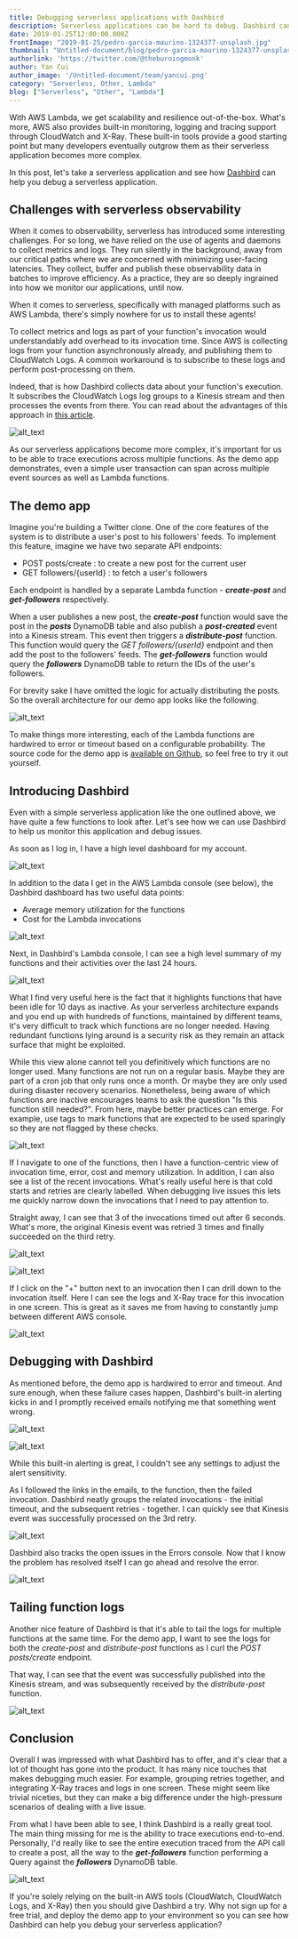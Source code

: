 ```yaml
---
title: Debugging serverless applications with Dashbird
description: Serverless applications can be hard to debug. Dashbird can help! 
date: 2019-01-25T12:00:00.000Z
frontImage: "2019-01-25/pedro-garcia-maurino-1324377-unsplash.jpg"
thumbnail: "Untitled-document/blog/pedro-garcia-maurino-1324377-unsplash.jpg"
authorlink: 'https://twitter.com/@theburningmonk'
author: Yan Cui
author_image: '/Untitled-document/team/yancui.png'
category: "Serverless, Other, Lambda"
blog: ["Serverless", "Other", "Lambda"]
---
```


With AWS Lambda, we get scalability and resilience out-of-the-box. What's more, AWS also provides built-in monitoring, logging and tracing support through CloudWatch and X-Ray. These built-in tools provide a good starting point but many developers eventually outgrow them as their serverless application becomes more complex.

In this post, let's take a serverless application and see how [Dashbird](https://dashbird.io/) can help you debug a serverless application.


## Challenges with serverless observability

When it comes to observability, serverless has introduced some interesting challenges. For so long, we have relied on the use of agents and daemons to collect metrics and logs. They run silently in the background, away from our critical paths where we are concerned with minimizing user-facing latencies. They collect, buffer and publish these observability data in batches to improve efficiency. As a practice, they are so deeply ingrained into how we monitor our applications, until now.

When it comes to serverless, specifically with managed platforms such as AWS Lambda, there's simply nowhere for us to install these agents!

To collect metrics and logs as part of your function's invocation would understandably add overhead to its invocation time. Since AWS is collecting logs from your function asynchronously already, and publishing them to CloudWatch Logs. A common workaround is to subscribe to these logs and perform post-processing on them.

Indeed, that is how Dashbird collects data about your function's execution. It subscribes the CloudWatch Logs log groups to a Kinesis stream and then processes the events from there. You can read about the advantages of this approach in [this article](https://theburningmonk.com/2018/07/centralised-logging-for-aws-lambda-revised-2018/).

![alt_text](/images/blog/2019-01-25/image14.png "image_tooltip")


As our serverless applications become more complex, it's important for us to be able to trace executions across multiple functions. As the demo app demonstrates, even a simple user transaction can span across multiple event sources as well as Lambda functions.


## The demo app

Imagine you're building a Twitter clone. One of the core features of the system is to distribute a user's post to his followers' feeds. To implement this feature, imagine we have two separate API endpoints:



*   POST posts/create : to create a new post for the current user
*   GET followers/{userId} : to fetch a user's followers

Each endpoint is handled by a separate Lambda function - **_create-post_** and **_get-followers_** respectively.

When a user publishes a new post, the **_create-post_** function would save the post in the **_posts_** DynamoDB table and also publish a **_post-created_** event into a Kinesis stream. This event then triggers a **_distribute-post_** function. This function would query the _GET followers/{userId}_ endpoint and then add the post to the followers' feeds. The **_get-followers_** function would query the **_followers_** DynamoDB table to return the IDs of the user's followers.

For brevity sake I have omitted the logic for actually distributing the posts. So the overall architecture for our demo app looks like the following.

![alt_text](/images/blog/2019-01-25/image15.png "image_tooltip")


To make things more interesting, each of the Lambda functions are hardwired to error or timeout based on a configurable probability. The source code for the demo app is [available on Github](https://github.com/theburningmonk/dashbird-demo), so feel free to try it out yourself.


## Introducing Dashbird

Even with a simple serverless application like the one outlined above, we have quite a few functions to look after. Let's see how we can use Dashbird to help us monitor this application and debug issues.

As soon as I log in, I have a high level dashboard for my account.

![alt_text](/images/blog/2019-01-25/image10.png "image_tooltip")


In addition to the data I get in the AWS Lambda console (see below), the Dashbird dashboard has two useful data points:

*   Average memory utilization for the functions
*   Cost for the Lambda invocations


![alt_text](/images/blog/2019-01-25/image12.png "image_tooltip")


Next, in Dashbird's Lambda console, I can see a high level summary of my functions and their activities over the last 24 hours.

![alt_text](/images/blog/2019-01-25/image7.png "image_tooltip")


What I find very useful here is the fact that it highlights functions that have been idle for 10 days as inactive. As your serverless architecture expands and you end up with hundreds of functions, maintained by different teams, it's very difficult to track which functions are no longer needed. Having redundant functions lying around is a security risk as they remain an attack surface that might be exploited. 

While this view alone cannot tell you definitively which functions are no longer used. Many functions are not run on a regular basis. Maybe they are part of a cron job that only runs once a month. Or maybe they are only used during disaster recovery scenarios. Nonetheless, being aware of which functions are inactive encourages teams to ask the question "Is this function still needed?". From here, maybe better practices can emerge. For example, use tags to mark functions that are expected to be used sparingly so they are not flagged by these checks.

![alt_text](/images/blog/2019-01-25/image2.png "image_tooltip")


If I navigate to one of the functions, then I have a function-centric view of invocation time, error, cost and memory utilization. In addition, I can also see a list of the recent invocations. What's really useful here is that cold starts and retries are clearly labelled. When debugging live issues this lets me quickly narrow down the invocations that I need to pay attention to.

Straight away, I can see that 3 of the invocations timed out after 6 seconds. What's more, the original Kinesis event was retried 3 times and finally succeeded on the third retry.

![alt_text](/images/blog/2019-01-25/image5.png "image_tooltip")

![alt_text](/images/blog/2019-01-25/image11.png "image_tooltip")


If I click on the "+" button next to an invocation then I can drill down to the invocation itself. Here I can see the logs and X-Ray trace for this invocation in one screen. This is great as it saves me from having to constantly jump between different AWS console.

![alt_text](/images/blog/2019-01-25/image3.png "image_tooltip")



## Debugging with Dashbird

As mentioned before, the demo app is hardwired to error and timeout. And sure enough, when these failure cases happen, Dashbird's built-in alerting kicks in and I promptly received emails notifying me that something went wrong.

![alt_text](/images/blog/2019-01-25/image8.png "image_tooltip")

![alt_text](/images/blog/2019-01-25/image13.png "image_tooltip")


While this built-in alerting is great, I couldn't see any settings to adjust the alert sensitivity.

As I followed the links in the emails, to the function, then the failed invocation. Dashbird neatly groups the related invocations - the initial timeout, and the subsequent retries - together. I can quickly see that Kinesis event was successfully processed on the 3rd retry.

![alt_text](/images/blog/2019-01-25/image9.png "image_tooltip")

Dashbird also tracks the open issues in the Errors console. Now that I know the problem has resolved itself I can go ahead and resolve the error.

![alt_text](/images/blog/2019-01-25/image6.png "image_tooltip")



## Tailing function logs

Another nice feature of Dashbird is that it's able to tail the logs for multiple functions at the same time. For the demo app, I want to see the logs for both the _create-post_ and _distribute-post_ functions as I curl the _POST posts/create_ endpoint.

That way, I can see that the event was successfully published into the Kinesis stream, and was subsequently received by the _distribute-post_ function.

![alt_text](/images/blog/2019-01-25/image1.png "image_tooltip")



## Conclusion

Overall I was impressed with what Dashbird has to offer, and it's clear that a lot of thought has gone into the product. It has many nice touches that makes debugging much easier. For example, grouping retries together, and integrating X-Ray traces and logs in one screen. These might seem like trivial niceties, but they can make a big difference under the high-pressure scenarios of dealing with a live issue.

From what I have been able to see, I think Dashbird is a really great tool. The main thing missing for me is the ability to trace executions end-to-end. Personally, I'd really like to see the entire execution traced from the API call to create a post, all the way to the **_get-followers_** function performing a Query against the **_followers_** DynamoDB table.

![alt_text](/images/blog/2019-01-25/image4.png "image_tooltip")


If you're solely relying on the built-in AWS tools (CloudWatch, CloudWatch Logs, and X-Ray) then you should give Dashbird a try. Why not sign up for a free trial, and deploy the demo app to your environment so you can see how Dashbird can help you debug your serverless application?

